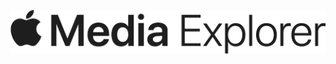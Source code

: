 ![og](https://github.com/Mitchures/apple-media-explorer/blob/master/src/images/logo.png "Apple Media Explorer Logo")
